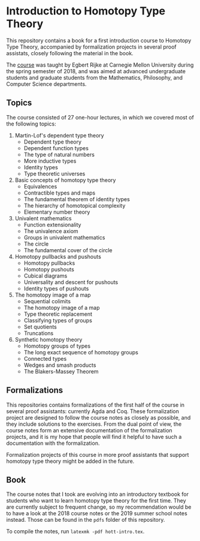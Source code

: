 # Introduction to Homotopy Type Theory
This repository contains a book for a first introduction course to Homotopy Type Theory, accompanied by formalization projects in several proof assistats, closely following the material in the book.

The [course][1] was taught by Egbert Rijke at Carnegie Mellon University during the spring semester of 2018, and was aimed at advanced undergraduate students and graduate students from the Mathematics, Philosophy, and Computer Science departments.

## Topics

The course consisted of 27 one-hour lectures, in which we covered most of the following topics:

1. Martin-Lof's dependent type theory
    * Dependent type theory
    * Dependent function types
    * The type of natural numbers
    * More inductive types
    * Identity types
    * Type theoretic universes
2. Basic concepts of homotopy type theory
    * Equivalences
    * Contractible types and maps
    * The fundamental theorem of identity types
    * The hierarchy of homotopical complexity
    * Elementary number theory
3. Univalent mathematics
    * Function extensionality
    * The univalence axiom
    * Groups in univalent mathematics
    * The circle
    * The fundamental cover of the circle
4. Homotopy pullbacks and pushouts
    * Homotopy pullbacks
    * Homotopy pushouts
    * Cubical diagrams
    * Universality and descent for pushouts
    * Identity types of pushouts
5. The homotopy image of a map
    * Sequential colimits
    * The homotopy image of a map
    * Type theoretic replacement
    * Classifying types of groups
    * Set quotients
    * Truncations
6. Synthetic homotopy theory
    * Homotopy groups of types
    * The long exact sequence of homotopy groups
    * Connected types
    * Wedges and smash products
    * The Blakers-Massey Theorem
    
## Formalizations
This repositories contains formalizations of the first half of the course in several proof assistants: currently Agda and Coq. These formalization project are designed to follow the course notes as closely as possible, and they include solutions to the exercises. From the dual point of view, the course notes form an extensive documentation of the formalization projects, and it is my hope that people will find it helpful to have such a documentation with the formalization.

Formalization projects of this course in more proof assistants that support homotopy type theory might be added in the future.

## Book
The course notes that I took are evolving into an introductory textbook for students who want to learn homotopy type theory for the first time. They are currently subject to frequent change, so my recommendation would be to have a look at the 2018 course notes or the 2019 summer school notes instead. Those can be found in the `pdfs` folder of this repository. 

To compile the notes, run `latexmk -pdf hott-intro.tex`.


[1]: http://www.andrew.cmu.edu/user/erijke/hott/
